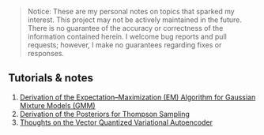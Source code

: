 >Notice: These are my personal notes on topics that sparked my interest.
>This project may not be actively maintained in the future.
>There is no guarantee of the accuracy or correctness of the information contained herein.
>I welcome bug reports and pull requests; however, I make no guarantees regarding fixes or responses.

## Tutorials & notes
1. [Derivation of the Expectation–Maximization (EM) Algorithm for Gaussian Mixture Models (GMM)](https://github.com/pgniewko/ml_notes/tree/main/em_gmm)
2. [Derivation of the Posteriors for Thompson Sampling](https://github.com/pgniewko/ml_notes/tree/main/ts)
3. [Thoughts on the Vector Quantized Variational Autoencoder](./vqvae/)
